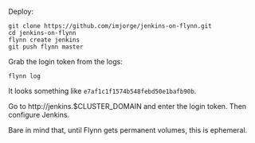 Deploy:

```
git clone https://github.com/imjorge/jenkins-on-flynn.git
cd jenkins-on-flynn
flynn create jenkins
git push flynn master
```

Grab the login token from the logs:

```
flynn log 
```

It looks something like `e7af1c1f1574b548febd50e1bafb90b`.

Go to http://jenkins.$CLUSTER_DOMAIN and enter the login token. Then configure Jenkins.

Bare in mind that, until Flynn gets permanent volumes, this is ephemeral.
